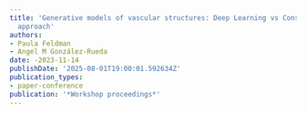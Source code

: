 ```yaml
---
title: 'Generative models of vascular structures: Deep Learning vs Constrained Optimization
  approach'
authors:
- Paula Feldman
- Angel M González-Rueda
date: -2023-11-14
publishDate: '2025-08-01T19:00:01.592634Z'
publication_types:
- paper-conference
publication: '*Workshop proceedings*'
---
```

